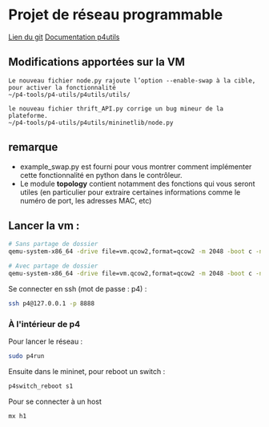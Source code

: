 # Projet de réseau programmable

[Lien du git](git@github.com:Vagnona/reseau_programmable.git)
[Documentation p4utils](https://nsg-ethz.github.io/p4-utils/p4utils.html)



## Modifications apportées sur la VM
```
Le nouveau fichier node.py rajoute l’option --enable-swap à la cible, pour activer la fonctionnalité
~/p4-tools/p4-utils/p4utils/utils/

le nouveau fichier thrift_API.py corrige un bug mineur de la plateforme.
~/p4-tools/p4-utils/p4utils/mininetlib/node.py
```

## remarque

- example_swap.py est fourni pour vous montrer comment implémenter cette fonctionnalité en python dans le contrôleur.
- Le module __topology__ contient notamment des fonctions qui vous seront utiles (en particulier pour extraire certaines informations comme le numéro de port, les adresses MAC, etc)

## Lancer la vm :

```bash
# Sans partage de dossier
qemu-system-x86_64 -drive file=vm.qcow2,format=qcow2 -m 2048 -boot c -nic user,hostfwd=tcp::8888-:22 --nographic

# Avec partage de dossier
qemu-system-x86_64 -drive file=vm.qcow2,format=qcow2 -m 2048 -boot c -nic user,hostfwd=tcp::8888-:22 -virtfs local,path=./rapace,security_model=mapped,mount_tag=/home/p4/ --nographic

```

Se connecter en ssh (mot de passe : p4) :

```bash
ssh p4@127.0.0.1 -p 8888
```


### À l'intérieur de p4

Pour lancer le réseau :
```bash
sudo p4run
```

Ensuite dans le mininet, pour reboot un switch :
```bash
p4switch_reboot s1
```

Pour se connecter à un host
```bash
mx h1
```